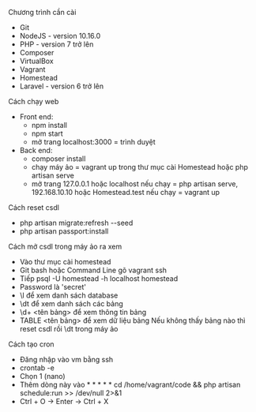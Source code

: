 Chương trình cần cài
 + Git
 + NodeJS - version 10.16.0
 + PHP - version 7 trở lên
 + Composer 
 + VirtualBox
 + Vagrant
 + Homestead
 + Laravel - version 6 trở lên

Cách chạy web
 - Front end:
    + npm install
    + npm start
    + mở trang localhost:3000 = trình duyệt
 - Back end:
    + composer install
    + chạy máy ảo = vagrant up trong thư mục cài Homestead hoặc php artisan serve
    + mở trang 127.0.0.1 hoặc localhost nếu chạy = php artisan serve, 192.168.10.10 hoặc Homestead.test nếu chạy = vagrant up

Cách reset csdl
 + php artisan migrate:refresh --seed
 + php artisan passport:install

Cách mở csdl trong máy ảo ra xem
 + Vào thư mục cài homestead
 + Git bash hoặc Command Line gõ vagrant ssh
 + Tiếp psql -U homestead -h localhost homestead
 + Password là 'secret'
 + \l để xem danh sách database
 + \dt để xem danh sách các bảng
 + \d+ <tên bảng> để xem thông tin bảng
 + TABLE <tên bảng> để xem dữ liệu bảng
Nếu không thấy bảng nào thì reset csdl rồi \dt trong máy ảo

Cách tạo cron
 + Đăng nhập vào vm bằng ssh
 + crontab -e
 + Chọn 1 (nano)
 + Thêm dòng này vào * * * * * cd /home/vagrant/code && php artisan schedule:run >> /dev/null 2>&1
 + Ctrl + O -> Enter -> Ctrl + X
